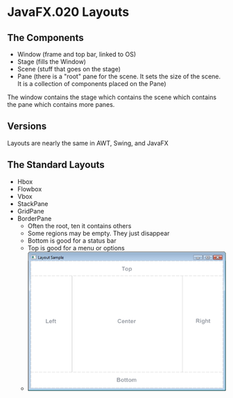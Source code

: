 # JavaFX.020 Layouts

## The Components

* Window (frame and top bar, linked to OS)
* Stage (fills the Window)
* Scene (stuff that goes on the stage)
* Pane (there is a "root" pane for the scene.  It sets the size of the scene. It is a collection of components placed on the Pane)

The window contains the stage which contains the scene which contains the pane which contains more panes.

## Versions

Layouts are nearly the same in AWT, Swing, and JavaFX

## The Standard Layouts

* Hbox
* Flowbox
* Vbox
* StackPane
* GridPane
* BorderPane
  * Often the root, ten it contains others
  * Some regions may be empty.  They just disappear
  * Bottom is good for a status bar
  * Top is good for a menu or options
  * ![BorderPane](border.png)

